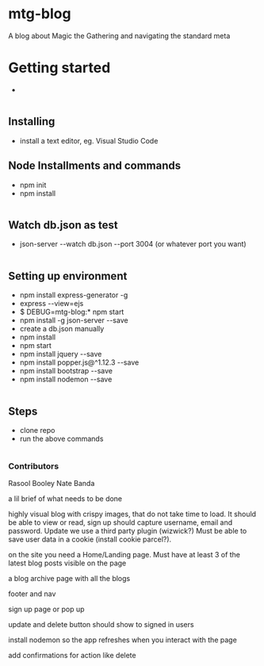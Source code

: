 # mtg-blog

A blog about Magic the Gathering and navigating the standard meta

# Getting started

- 

```
```

## Installing 

- install a text editor, eg. Visual Studio Code

## Node Installments and commands

- npm init
- npm install

```
```

## Watch db.json as test

- json-server --watch db.json --port 3004 (or whatever port you want)

```
```

## Setting up environment

- npm install express-generator -g
- express --view=ejs
- $ DEBUG=mtg-blog:* npm start
- npm install -g json-server --save
- create a db.json manually
- npm install
- npm start
- npm install jquery --save
- npm install popper.js@^1.12.3 --save
- npm install bootstrap --save
- npm install nodemon --save

```
```

## Steps

- clone repo
- run the above commands

```
```

### Contributors

Rasool Booley 
Nate Banda 


a lil brief of what needs to be done

highly visual blog with crispy images, that do not take time to load. It should be able to view or read, sign up should capture username, email and password. Update we use a third party plugin (wizwick?) Must be able to save user data in a cookie (install cookie parcel?).
 
on the site you need a Home/Landing page. Must have at least 3 of the latest blog posts visible on the page

a blog archive page with all the blogs

footer and nav

sign up page or pop up

update and delete button should show to signed in users

install nodemon so the app refreshes when you interact with the page

add confirmations for action like delete
